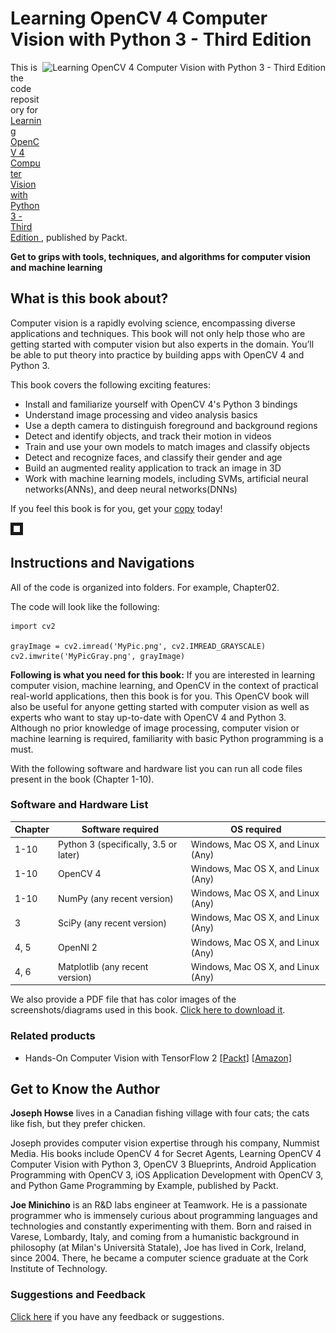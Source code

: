 # Learning OpenCV 4 Computer Vision with Python 3 - Third Edition 

<a href="https://www.packtpub.com/data/learning-opencv-4-computer-vision-with-python-3-third-edition?utm_source=github&utm_medium=repository&utm_campaign=9781789531619"><img src="https://www.packtpub.com/media/catalog/product/cache/ecd051e9670bd57df35c8f0b122d8aea/9/7/9781789531619-original.jpeg" alt="Learning OpenCV 4 Computer Vision with Python 3 - Third Edition " height="256px" align="right"></a>

This is the code repository for [Learning OpenCV 4 Computer Vision with Python 3 - Third Edition ](https://www.packtpub.com/data/learning-opencv-4-computer-vision-with-python-3-third-edition?utm_source=github&utm_medium=repository&utm_campaign=9781789531619), published by Packt.

**Get to grips with tools, techniques, and algorithms for computer vision and machine learning**

## What is this book about?
Computer vision is a rapidly evolving science, encompassing diverse applications and techniques. This book will not only help those who are getting started with computer vision but also experts in the domain. You’ll be able to put theory into practice by building apps with OpenCV 4 and Python 3.


This book covers the following exciting features:
* Install and familiarize yourself with OpenCV 4's Python 3 bindings 
* Understand image processing and video analysis basics 
* Use a depth camera to distinguish foreground and background regions 
* Detect and identify objects, and track their motion in videos 
* Train and use your own models to match images and classify objects 
* Detect and recognize faces, and classify their gender and age 
* Build an augmented reality application to track an image in 3D 
* Work with machine learning models, including SVMs, artificial neural networks(ANNs), and deep neural networks(DNNs)

If you feel this book is for you, get your [copy](https://www.amazon.com/dp/1789531616) today!

<a href="https://www.packtpub.com/?utm_source=github&utm_medium=banner&utm_campaign=GitHubBanner"><img src="https://raw.githubusercontent.com/PacktPublishing/GitHub/master/GitHub.png" 
alt="https://www.packtpub.com/" border="5" /></a>

## Instructions and Navigations
All of the code is organized into folders. For example, Chapter02.

The code will look like the following:
```
import cv2

grayImage = cv2.imread('MyPic.png', cv2.IMREAD_GRAYSCALE)
cv2.imwrite('MyPicGray.png', grayImage)
```

**Following is what you need for this book:**
If you are interested in learning computer vision, machine learning, and OpenCV in the context of practical real-world applications, then this book is for you. This OpenCV book will also be useful for anyone getting started with computer vision as well as experts who want to stay up-to-date with OpenCV 4 and Python 3. Although no prior knowledge of image processing, computer vision or machine learning is required, familiarity with basic Python programming is a must.

With the following software and hardware list you can run all code files present in the book (Chapter 1-10).
### Software and Hardware List
| Chapter | Software required | OS required |
| -------- | ------------------------------------ | ----------------------------------- |
| 1-10 | Python 3 (specifically, 3.5 or later) | Windows, Mac OS X, and Linux (Any) |
| 1-10 | OpenCV 4 | Windows, Mac OS X, and Linux (Any) |
| 1-10 | NumPy (any recent version) | Windows, Mac OS X, and Linux (Any) |
| 3 | SciPy (any recent version) | Windows, Mac OS X, and Linux (Any) |
| 4, 5 | OpenNI 2 | Windows, Mac OS X, and Linux (Any) |
| 4, 6 | Matplotlib (any recent version) | Windows, Mac OS X, and Linux (Any) |

We also provide a PDF file that has color images of the screenshots/diagrams used in this book. [Click here to download it](https://static.packt-cdn.com/downloads/9781789531619_ColorImages.pdf).

### Related products
* Hands-On Computer Vision with TensorFlow 2  [[Packt]](https://www.packtpub.com/application-development/hands-computer-vision-tensorflow-2?utm_source=github&utm_medium=repository&utm_campaign=9781788830645) [[Amazon]](https://www.amazon.com/dp/1788830644)

## Get to Know the Author
**Joseph Howse**
 lives in a Canadian fishing village with four cats; the cats like fish, but they prefer chicken.

Joseph provides computer vision expertise through his company, Nummist Media. His books include OpenCV 4 for Secret Agents, Learning OpenCV 4 Computer Vision with Python 3, OpenCV 3 Blueprints, Android Application Programming with OpenCV 3, iOS Application Development with OpenCV 3, and Python Game Programming by Example, published by Packt.

**Joe Minichino**
 is an R&D labs engineer at Teamwork. He is a passionate programmer who is immensely curious about programming languages and technologies and constantly experimenting with them. Born and raised in Varese, Lombardy, Italy, and coming from a humanistic background in philosophy (at Milan's Università Statale), Joe has lived in Cork, Ireland, since 2004. There, he became a computer science graduate at the Cork Institute of Technology.

### Suggestions and Feedback
[Click here](https://docs.google.com/forms/d/e/1FAIpQLSdy7dATC6QmEL81FIUuymZ0Wy9vH1jHkvpY57OiMeKGqib_Ow/viewform) if you have any feedback or suggestions.
